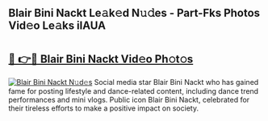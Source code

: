 ## Blair Bini Nackt Le𝚊k𝚎d N𝚞𝚍es - Part-Fks Photos Vid𝚎o Le𝚊ks ilAUA

# <h2><a href="http://fb85px.evod.top/?m=Blair+Bini+Nackt">🔗 👉🔴 Blair Bini Nackt Vid𝚎o Ph𝚘t𝚘s</a></h2>

[![Blair Bini Nackt N𝚞d𝚎s](https://i.imgur.com/8V9OHl7.gif)](http://fb85px.evod.top/?m=Blair+Bini+Nackt)
Social media star Blair Bini Nackt who has gained fame for posting lifestyle and dance-related content, including dance trend performances and mini vlogs. Public icon Blair Bini Nackt, celebrated for their tireless efforts to make a positive impact on society. 
